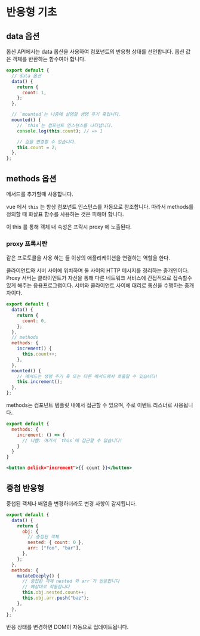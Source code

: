 # 반응형 기초

## data 옵션

옵션 API에서는 data 옵션을 사용하여 컴포넌트의 반응형 상태를 선언합니다. 옵션 값은 객체를 반환하는 함수여야 합니다.

```jsx
export default {
  // data 옵션
  data() {
    return {
      count: 1,
    };
  },

  // `mounted`는 나중에 설명할 생명 주기 훅입니다.
  mounted() {
    // `this`는 컴포넌트 인스턴스를 나타냅니다.
    console.log(this.count); // => 1

    // 값을 변경할 수 있습니다.
    this.count = 2;
  },
};
```

## methods 옵션

메서드를 추가할때 사용합니다.

vue 에서 `this` 는 항상 컴포넌트 인스턴스를 자동으로 참조합니다.
따라서 methods를 정의할 때 화살표 함수를 사용하는 것은 피해야 합니다.

이 this 를 통해 객체 내 속성은 프락시 proxy 에 노출된다.

### proxy 프록시란

같은 프로토콜을 사용 하는 둘 이상의 애플리케이션을 연결하는 역할을 한다.

클라이언트와 서버 사이에 위치하며 둘 사이의 HTTP 메시지를 정리하는 중개인이다.
Proxy 서버는 클라이언트가 자신을 통해 다른 네트워크 서비스에 간접적으로 접속할수있게 해주는 응용프로그램이다. 서버와 클라이언트 사이에 대리로 통신을 수행하는 중개자이다.

```jsx
export default {
  data() {
    return {
      count: 0,
    };
  },
  // methods
  methods: {
    increment() {
      this.count++;
    },
  },
  mounted() {
    // 메서드는 생명 주기 훅 또는 다른 메서드에서 호출할 수 있습니다!
    this.increment();
  },
};
```

methods는 컴포넌트 템플릿 내에서 접근할 수 있으며, 주로 이벤트 리스너로 사용됩니다.

```jsx
export default {
  methods: {
    increment: () => {
      // 나쁨: 여기서 `this`에 접근할 수 없습니다!
    }
  }
}

<button @click="increment">{{ count }}</button>
```

## 중첩 반응형

중첩된 객체나 배열을 변경하더라도 변경 사항이 감지됩니다.

```jsx
export default {
  data() {
    return {
      obj: {
        // 중첩된 객체
        nested: { count: 0 },
        arr: ["foo", "bar"],
      },
    };
  },
  methods: {
    mutateDeeply() {
      // 중첩된 객체 nested 와 arr 가 반응합니다
      // 예상대로 작동합니다
      this.obj.nested.count++;
      this.obj.arr.push("baz");
    },
  },
};
```

반응 상태를 변경하면 DOM이 자동으로 업데이트됩니다.
